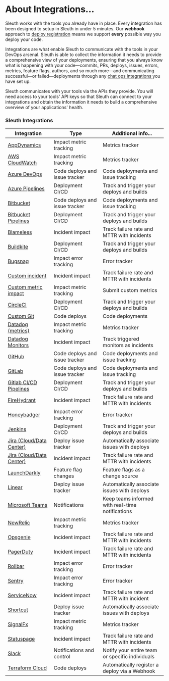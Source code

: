 # About Integrations...

Sleuth works with the tools you already have in place. Every integration has been designed to setup in Sleuth in under 5 minutes. Our **webhook** approach to [deploy registration](../modeling-your-deployments/code-deployments/how-to-register-a-deploy.md) means we support **every** possible way you deploy your code.

Integrations are what enable Sleuth to communicate with the tools in your DevOps arsenal. Sleuth is able to collect the information it needs to provide a comprehensive view of your deployments, ensuring that you always know what is happening with your code—commits, PRs, deploys, issues, errors, metrics, feature flags, authors, and so much more—and communicating successful—or failed—deployments through any [chat ops integrations ](about-integrations.md#chat-ops)you have set up.

Sleuth communicates with your tools via the APIs they provide. You will need access to your tools' API keys so that Sleuth can connect to your integrations and obtain the information it needs to build a comprehensive overview of your applications' health.

### Sleuth Integrations

| Integration                                                                                                                                           | Type                           | Additional info...                               |
| ----------------------------------------------------------------------------------------------------------------------------------------------------- | ------------------------------ | ------------------------------------------------ |
| [AppDynamics](impact-sources/metrics/appdynamics.md)                                                                                                  | Impact metric tracking         | Metrics tracker                                  |
| [AWS CloudWatch](impact-sources/metrics/aws-cloudwatch.md)                                                                                            | Impact metric tracking         | Metrics tracker                                  |
| [Azure DevOps](code-deployment/azure-devops.md)                                                                                                       | Code deploys and issue tracker | Code deployments and issue tracking              |
| [Azure Pipelines](code-deployment/azure-devops.md)                                                                                                    | Deployment CI/CD               | Track and trigger your deploys and builds        |
| [Bitbucket](code-deployment/bitbucket.md)                                                                                                             | Code deploys and issue tracker | Code deployments and issue tracking              |
| [Bitbucket Pipelines](builds/bitbucket-pipelines.md)                                                                                                  | Deployment CI/CD               | Track and trigger your deploys and builds        |
| [Blameless](impact-sources/incident-tracker-integrations/blameless.md)                                                                                | Incident impact                | Track failure rate and MTTR with incidents       |
| [Buildkite](builds/buildkite.md)                                                                                                                      | Deployment CI/CD               | Track and trigger your deploys and builds        |
| [Bugsnag](impact-sources/errors/bugsnag.md)                                                                                                           | Impact error tracking          | Error tracker                                    |
| [Custom incident](impact-sources/incident-tracker-integrations/custom/)                                                                               | Incident impact                | Track failure rate and MTTR with incidents       |
| [Custom metric impact](impact-sources/metrics/custom.md)                                                                                              | Impact metric tracking         | Submit custom metrics                            |
| [CircleCI](builds/circleci.md)                                                                                                                        | Deployment CI/CD               | Track and trigger your deploys and builds        |
| [Custom Git](https://github.com/sleuth-io/sleuth-gitbook-docs/tree/8c6f655818b14806b9a76252e4224c2ef29d58f6/integrations-1/code-deployment/custom.md) | Code deploys                   | Code deployments                                 |
| [Datadog (metrics)](impact-sources/metrics/datadog.md)                                                                                                | Impact metric tracking         | Metrics tracker                                  |
| [Datadog Monitors](impact-sources/incident-tracker-integrations/datadog.md)                                                                           | Incident impact                | Track triggered monitors as incidents            |
| [GitHub](code-deployment/github.md)                                                                                                                   | Code deploys and issue tracker | Code deployments and issue tracking              |
| [GitLab](code-deployment/gitlab.md)                                                                                                                   | Code deploys and issue tracker | Code deployments and issue tracking              |
| [Gitlab CI/CD Pipelines](code-deployment/gitlab.md)                                                                                                   | Deployment CI/CD               | Track and trigger your deploys and builds        |
| [FireHydrant](impact-sources/incident-tracker-integrations/firehydrant.md)                                                                            | Incident impact                | Track failure rate and MTTR with incidents       |
| [Honeybadger](impact-sources/errors/honeybadger.md)                                                                                                   | Impact error tracking          | Error tracker                                    |
| [Jenkins](builds/jenkins.md)                                                                                                                          | Deployment CI/CD               | Track and trigger your deploys and builds        |
| [Jira (Cloud/Data Center)](issue-trackers/jira.md)                                                                                                    | Deploy issue tracker           | Automatically associate issues with deploys      |
| [Jira (Cloud/Data Center)](impact-sources/incident-tracker-integrations/jira-cloud-data-center.md)                                                    | Incident impact                | Track failure rate and MTTR with incidents       |
| [LaunchDarkly](feature-flags/launchdarkly.md)                                                                                                         | Feature flag changes           | Feature flags as a change source                 |
| [Linear](issue-trackers/linear.md)                                                                                                                    | Deploy issue tracker           | Automatically associate issues with deploys      |
| [Microsoft Teams](microsoft-teams-integration.md)                                                                                                     | Notifications                  | Keep teams informed with real-time notifications |
| [NewRelic](impact-sources/metrics/newrelic.md)                                                                                                        | Impact metric tracking         | Metrics tracker                                  |
| [Opsgenie](impact-sources/incident-tracker-integrations/opsgenie.md)                                                                                  | Incident impact                | Track failure rate and MTTR with incidents       |
| [PagerDuty](impact-sources/incident-tracker-integrations/pagerduty.md)                                                                                | Incident impact                | Track failure rate and MTTR with incidents       |
| [Rollbar](impact-sources/errors/rollbar.md)                                                                                                           | Impact error tracking          | Error tracker                                    |
| [Sentry](impact-sources/errors/sentry.md)                                                                                                             | Impact error tracking          | Error tracker                                    |
| [ServiceNow](impact-sources/incident-tracker-integrations/servicenow.md)                                                                              | Incident impact                | Track failure rate and MTTR with incident        |
| [Shortcut](issue-trackers/shortcut.md)                                                                                                                | Deploy issue tracker           | Automatically associate issues with deploys      |
| [SignalFx](impact-sources/metrics/signalfx.md)                                                                                                        | Impact metric tracking         | Metrics tracker                                  |
| [Statuspage](impact-sources/incident-tracker-integrations/statuspage.md)                                                                              | Incident impact                | Track failure rate and MTTR with incidents       |
| [Slack](slack.md)                                                                                                                                     | Notifications and control      | Notify your entire team or specific individuals  |
| [Terraform Cloud](https://www.terraform.io/cloud)                                                                                                     | Code deploys                   | Automatically register a deploy via a Webhook    |
